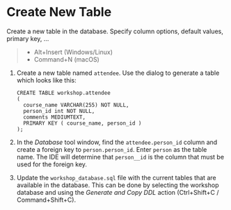 # Create New Table

Create a new table in the database. Specify column options, default values, primary key, ...

> * Alt+Insert (Windows/Linux)
> * Command+N (macOS)

1. Create a new table named `attendee`. Use the dialog to generate a table which looks like this:

    ```
    CREATE TABLE workshop.attendee
    (
      course_name VARCHAR(255) NOT NULL,
      person_id int NOT NULL,
      comments MEDIUMTEXT,
      PRIMARY KEY ( course_name, person_id )
    );
    ```

2. In the _Database_ tool window, find the `attendee.person_id` column and create a foreign key to `person.person_id`.
   Enter `person` as the table name. The IDE will determine that `person__id` is the column that must be used for the
   foreign key.
3. Update the `workshop_database.sql` file with the current tables that are available in the database.
   This can be done by selecting the workshop database and using the _Generate and Copy DDL_ action (Ctrl+Shift+C /
   Command+Shift+C).